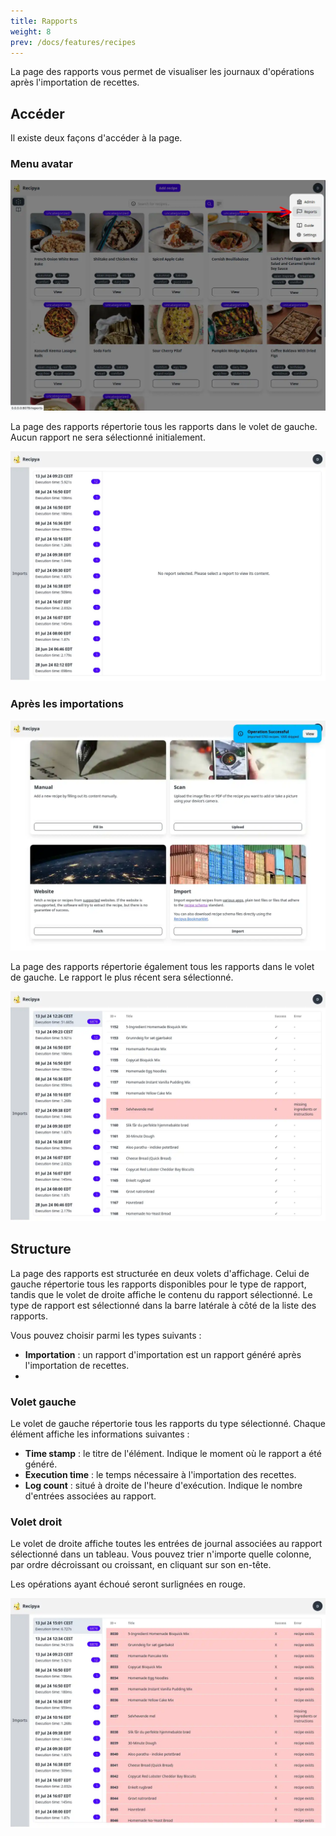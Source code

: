 ```yaml
---
title: Rapports
weight: 8
prev: /docs/features/recipes
---
```


La page des rapports vous permet de visualiser les journaux d'opérations après l'importation de recettes.

## Accéder

Il existe deux façons d'accéder à la page.

### Menu avatar

![](images/reports-access.webp)

La page des rapports répertorie tous les rapports dans le volet de gauche. Aucun rapport ne sera sélectionné initialement.

![](images/reports-fresh.webp)

### Après les importations

![](images/reports-access-after.webp)

La page des rapports répertorie également tous les rapports dans le volet de gauche. Le rapport le plus récent sera sélectionné.

![](images/reports-latest.webp)

## Structure

La page des rapports est structurée en deux volets d'affichage. Celui de gauche répertorie tous les rapports disponibles pour le
type de rapport, tandis que le volet de droite affiche le contenu du rapport sélectionné. Le type de rapport est sélectionné dans la 
barre latérale à côté de la liste des rapports.

Vous pouvez choisir parmi les types suivants :
- **Importation** : un rapport d'importation est un rapport généré après l'importation de recettes.
- 
### Volet gauche

Le volet de gauche répertorie tous les rapports du type sélectionné. Chaque élément affiche les informations suivantes :
- **Time stamp** : le titre de l'élément. Indique le moment où le rapport a été généré.
- **Execution time** : le temps nécessaire à l'importation des recettes.
- **Log count** : situé à droite de l'heure d'exécution. Indique le nombre d'entrées associées au rapport.

### Volet droit

Le volet de droite affiche toutes les entrées de journal associées au rapport sélectionné dans un tableau. Vous pouvez trier n'importe quelle colonne, par ordre décroissant ou
croissant, en cliquant sur son en-tête.

Les opérations ayant échoué seront surlignées en rouge.

![](images/reports-errors.webp)
